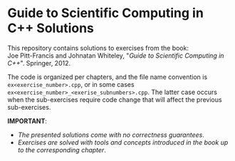 Guide to Scientific Computing in C++ Solutions
==============================================

This repository contains solutions to exercises from the book:  
Joe Pitt-Francis and Johnatan Whiteley, "_Guide to Scientific Computing in C++_". Springer, 2012.

The code is organized per chapters, and the file name convention is `ex<exercise_number>.cpp`, or in some cases `ex<exercise_number>_<exerise_subnumbers>.cpp`. The latter case occurs when the sub-exercises require code change that will affect the previous sub-exercises.

__IMPORTANT__:  
* _The presented solutions come with no correctness guarantees_.
* _Exercises are solved with tools and concepts introduced in the book up to the corresponding chapter_. 

